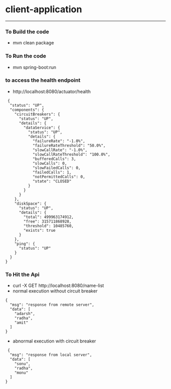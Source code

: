 # client-application 

---

### To Build the code 
* mvn clean package 

### To Run the code 
* mvn spring-boot:run 

### to access the health endpoint 
* http://localhost:8080/actuator/health
```  
 {
  "status": "UP",
  "components": {
    "circuitBreakers": {
      "status": "UP",
      "details": {
        "dataService": {
          "status": "UP",
          "details": {
            "failureRate": "-1.0%",
            "failureRateThreshold": "50.0%",
            "slowCallRate": "-1.0%",
            "slowCallRateThreshold": "100.0%",
            "bufferedCalls": 3,
            "slowCalls": 0,
            "slowFailedCalls": 0,
            "failedCalls": 1,
            "notPermittedCalls": 0,
            "state": "CLOSED" 
          }
        }
      }
    },
    "diskSpace": {
      "status": "UP",
      "details": {
        "total": 499963174912,
        "free": 315711868928,
        "threshold": 10485760,
        "exists": true
      }
    },
    "ping": {
      "status": "UP"
    }
  }
}
```

### To Hit the Api 
* curl -X GET http://localhost:8080/name-list
* normal execution without circuit breaker 
```
{
  "msg": "response from remote server",
  "data": [
    "adarsh",
    "radha",
    "amit"
  ]
} 
```
* abnormal execution with circuit breaker 
```
 {
  "msg": "response from local server",
  "data": [
    "sonu",
    "radha",
    "monu"
  ]
}
```
